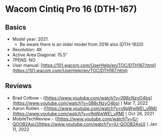 # Wacom Cintiq Pro 16 (DTH-167)

## Basics

* Model year: 2021.&#x20;
  * Be aware there is an older model from 2016 also (DTH-1620)
* Resolution: 4K
* Active Area Diagonal: 15.5"
* 7PENS: NO
* User manual: [https://101.wacom.com/UserHelp/en/TOC/DTH167.html](https://101.wacom.com/UserHelp/en/TOC/DTH167.html) &#x20;

## Reviews

* Brad Colbow - ([https://www.youtube.com/watch?v=0B8cNzyO4bs](https://www.youtube.com/watch?v=0B8cNzyO4bs) ) Mar 7, 2022
* Aaron Rutten - ([https://www.youtube.com/watch?v=v9pWwWE\_vRM](https://www.youtube.com/watch?v=v9pWwWE\_vRM) ) Oct 26, 2021
* MobileTechReview - ([https://www.youtube.com/watch?v=IU-QOOB2AsU](https://www.youtube.com/watch?v=IU-QOOB2AsU) ) Jan 11, 2022
